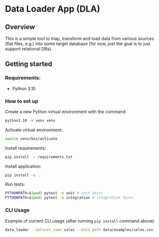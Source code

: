 # Data Loader App (DLA)

## Overview
This is a simple tool to map, transform and load data from various sources (flat files, e.g.) into some target database (for now, just the goal is to just support relational DBs).

## Getting started

### Requirements:
* Python 3.10

### How to set up
Create a new Python virtual environment with the command:
```bash
python3.10 -m venv venv
```

Activate virtual environment:
```bash
source venv/bin/activate
```

Install requirements:
```bash
pip install -r requirements.txt
```

Install application:
```bash
pip install -e .
```

Run tests:
```bash
PYTHONPATH=$(pwd) pytest -m unit # unit tests
PYTHONPATH=$(pwd) pytest -m integration # integration tests
```


### CLI Usage
Example of current CLI usage (after running `pip install` command above)
```bash
data_loader --dataset_name sales --data_path data/examples/sales.csv
```
